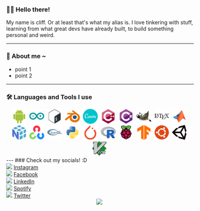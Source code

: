 <!--<div id="header" align="center">
  <img src="https://avatars.githubusercontent.com/u/65708785?s=400&u=ca4537d55367e3fb88988f916023f0def66e1714&v=4" width="100"/>
</div>
-->
### :raising_hand_man: Hello there! 
My name is cliff. Or at least that's what my alias is. 
I love tinkering with stuff, learning from what great devs have already built, to build something personal and weird.

---
### :man_dancing: About me ~
- point 1
- point 2
---
### :hammer_and_wrench: Languages and Tools I use
<div id="header", align="center">
	<img src="https://github.com/devicons/devicon/blob/master/icons/android/android-original.svg" width="40" height="40"/>&nbsp
	<img src="https://github.com/devicons/devicon/blob/master/icons/arduino/arduino-original.svg" width="40" height="40"/>&nbsp
	<img src="https://github.com/devicons/devicon/blob/master/icons/bash/bash-original.svg" width="40" height="40"/>&nbsp
	<img src="https://github.com/devicons/devicon/blob/master/icons/blender/blender-original.svg" width="40" height="40"/>&nbsp
	<img src="https://github.com/devicons/devicon/blob/master/icons/canva/canva-original.svg" width="40" height="40"/>&nbsp
	<img src="https://github.com/devicons/devicon/blob/master/icons/cplusplus/cplusplus-original.svg" width="40" height="40"/>&nbsp
	<img src="https://github.com/devicons/devicon/blob/master/icons/csharp/csharp-original.svg" width="40" height="40"/>&nbsp
	<img src="https://github.com/devicons/devicon/blob/master/icons/gimp/gimp-original.svg" width="40" height="40"/>&nbsp
	<img src="https://github.com/devicons/devicon/blob/master/icons/latex/latex-original.svg" width="40" height="40"/>&nbsp
	<img src="https://github.com/devicons/devicon/blob/master/icons/matlab/matlab-original.svg" width="40" height="40"/>&nbsp
	<img src="https://github.com/devicons/devicon/blob/master/icons/numpy/numpy-original.svg" width="40" height="40"/>&nbsp
	<img src="https://github.com/devicons/devicon/blob/master/icons/opencv/opencv-original.svg" width="40" height="40"/>&nbsp
	<img src="https://github.com/devicons/devicon/blob/master/icons/opengl/opengl-original.svg" width="40" height="40"/>&nbsp
	<img src="https://github.com/devicons/devicon/blob/master/icons/python/python-original.svg" width="40" height="40"/>&nbsp
	<img src="https://github.com/devicons/devicon/blob/master/icons/pytorch/pytorch-original.svg" width="40" height="40"/>&nbsp
	<img src="https://github.com/devicons/devicon/blob/master/icons/r/r-original.svg" width="40" height="40"/>&nbsp
	<img src="https://github.com/devicons/devicon/blob/master/icons/raspberrypi/raspberrypi-original.svg" width="40" height="40"/>&nbsp
	<img src="https://github.com/devicons/devicon/blob/master/icons/tensorflow/tensorflow-original.svg" width="40" height="40"/>&nbsp
	<img src="https://github.com/devicons/devicon/blob/master/icons/ubuntu/ubuntu-plain.svg" width="40" height="40"/>&nbsp
	<img src="https://github.com/devicons/devicon/blob/master/icons/unity/unity-original.svg" width="40" height="40"/>&nbsp
	<img src="https://github.com/devicons/devicon/blob/master/icons/vim/vim-original.svg" width="40" height="40"/>&nbsp
</div>
---
### Check out my socials! :D
<div id="header" align="left">
	<img src="https://upload.wikimedia.org/wikipedia/commons/thumb/9/95/Instagram_logo_2022.svg/800px-Instagram_logo_2022.svg.png" width="10"/> 
	<a href="https://www.instagram.com/waiit.whaat/"> Instagram </a>
</div>
<div id="header" align="left"> 
	<img src="https://upload.wikimedia.org/wikipedia/en/thumb/0/04/Facebook_f_logo_%282021%29.svg/800px-Facebook_f_logo_%282021%29.svg.png" width="10"/> 
	<a href="https://www.facebook.com/waiit.whaaat/"> Facebook </a>
</div>
<div id="header" align="left"> 
	<img src="https://upload.wikimedia.org/wikipedia/commons/thumb/c/ca/LinkedIn_logo_initials.png/600px-LinkedIn_logo_initials.png" width="10"/> 
	<a href="https://www.linkedin.com/in/adityamishra42/"> LinkedIn </a>
</div>
<div id="header" align="left"> 
	<img src="https://www.freepnglogos.com/uploads/spotify-logo-png/spotify-download-logo-30.png" width="10"/> 
	<a href="https://open.spotify.com/user/29uif90ku09efwem6gm4k7gky"> Spotify </a>
</div>
<div id="header" align="left"> 
	<img src="https://upload.wikimedia.org/wikipedia/commons/thumb/4/4f/Twitter-logo.svg/1024px-Twitter-logo.svg.png" width="10"/> 
	<a href="https://twitter.com/siighduuck"> Twitter </a>
</div>

<div id="header", align="center">
	<img src="https://media.giphy.com/media/l3q2K5jinAlChoCLS/giphy.gif" width="20"/>
	<img src="https://komarev.com/ghpvc/?username=cliff-4&style=flat-square&color=blue" alt=""/>
</div>
